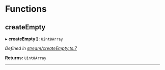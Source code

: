 

# Functions

<a id="createempty"></a>

##  createEmpty

▸ **createEmpty**(): `Uint8Array`

*Defined in [stream/createEmpty.ts:7](https://github.com/polkadot-js/common/blob/b1755d2/packages/trie-codec/src/stream/createEmpty.ts#L7)*

**Returns:** `Uint8Array`

___

